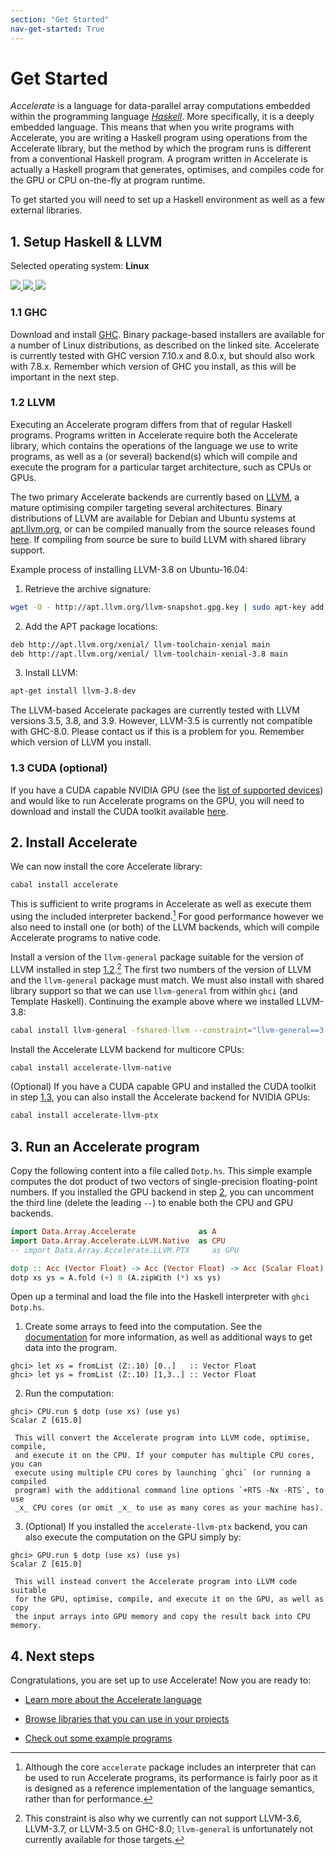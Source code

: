 ```yaml
---
section: "Get Started"
nav-get-started: True
---
```


Get Started
===========

_Accelerate_ is a language for data-parallel array computations embedded within
the programming language [_Haskell_](https://www.haskell.org). More
specifically, it is a deeply embedded language. This means that when you write
programs with Accelerate, you are writing a Haskell program using operations
from the Accelerate library, but the method by which the program runs is
different from a conventional Haskell program. A program written in Accelerate
is actually a Haskell program that generates, optimises, and compiles code for
the GPU or CPU on-the-fly at program runtime.

To get started you will need to set up a Haskell environment as well as a few
external libraries.

## 1. Setup Haskell & LLVM

Selected operating system: **Linux**

<a href="/get-started/macos" title="macOS" class="os-logo os-faded">
  <img src="/media/apple-logo.svg">
</a>
<a href="/get-started/linux" title="Linux" class="os-logo">
  <img src="/media/linux-logo.svg">
</a>
<a href="/get-started/windows" title="Windows" class="os-logo os-faded">
  <img src="/media/windows-logo.svg">
</a>

### 1.1 GHC

Download and install [GHC](https://www.haskell.org/downloads/linux). Binary
package-based installers are available for a number of Linux distributions, as
described on the linked site. Accelerate is currently tested with GHC version
7.10.x and 8.0.x, but should also work with 7.8.x. Remember which version of GHC
you install, as this will be important in the next step.


### 1.2 LLVM

Executing an Accelerate program differs from that of regular Haskell programs.
Programs written in Accelerate require both the Accelerate library, which
contains the operations of the language we use to write programs, as well as a
(or several) backend(s) which will compile and execute the program for a
particular target architecture, such as CPUs or GPUs.

The two primary Accelerate backends are currently based on
[LLVM](http://llvm.org), a mature optimising compiler targeting several
architectures. Binary distributions of LLVM are available for Debian and Ubuntu
systems at [apt.llvm.org](http://apt.llvm.org), or can be compiled manually from
the source releases found [here](http://llvm.org/releases/download.html). If
compiling from source be sure to build LLVM with shared library support.

Example process of installing LLVM-3.8 on Ubuntu-16.04:

  1. Retrieve the archive signature:
```sh
wget -O - http://apt.llvm.org/llvm-snapshot.gpg.key | sudo apt-key add -
```

  2. Add the APT package locations:
```sh
deb http://apt.llvm.org/xenial/ llvm-toolchain-xenial main
deb http://apt.llvm.org/xenial/ llvm-toolchain-xenial-3.8 main
```

  3. Install LLVM:
```sh
apt-get install llvm-3.8-dev
```

The LLVM-based Accelerate packages are currently tested with LLVM versions 3.5,
3.8, and 3.9. However, LLVM-3.5 is currently not compatible with GHC-8.0. Please
contact us if this is a problem for you. Remember which version of LLVM you
install.


### 1.3 CUDA (optional)

If you have a CUDA capable NVIDIA GPU (see the [list of supported
devices](https://en.wikipedia.org/wiki/CUDA#GPUs_supported)) and would like to
run Accelerate programs on the GPU, you will need to download and install the
CUDA toolkit available [here](https://developer.nvidia.com/cuda-downloads).


## 2. Install Accelerate

We can now install the core Accelerate library:
```sh
cabal install accelerate
```

This is sufficient to write programs in Accelerate as well as execute them using
the included interpreter backend.[^1] For good performance however we also need
to install one (or both) of the LLVM backends, which will compile Accelerate
programs to native code.

Install a version of the `llvm-general` package suitable for the version of LLVM
installed in step [1.2](#llvm).[^2] The first two numbers of the version of LLVM
and the `llvm-general` package must match. We must also install with shared
library support so that we can use `llvm-general` from within `ghci` (and
Template Haskell). Continuing the example above where we installed LLVM-3.8:
```sh
cabal install llvm-general -fshared-llvm --constraint="llvm-general==3.8.*"
```

Install the Accelerate LLVM backend for multicore CPUs:
```sh
cabal install accelerate-llvm-native
```

(Optional) If you have a CUDA capable GPU and installed the CUDA toolkit in step
[1.3](#cuda-optional), you can also install the Accelerate backend for
NVIDIA GPUs:
```sh
cabal install accelerate-llvm-ptx
```


## 3. Run an Accelerate program

Copy the following content into a file called `Dotp.hs`. This simple example
computes the dot product of two vectors of single-precision floating-point
numbers. If you installed the GPU backend in step [2](#install-accelerate), you
can uncomment the third line (delete the leading `--`) to enable both the CPU
and GPU backends.

```haskell
import Data.Array.Accelerate              as A
import Data.Array.Accelerate.LLVM.Native  as CPU
-- import Data.Array.Accelerate.LLVM.PTX     as GPU

dotp :: Acc (Vector Float) -> Acc (Vector Float) -> Acc (Scalar Float)
dotp xs ys = A.fold (+) 0 (A.zipWith (*) xs ys)
```

Open up a terminal and load the file into the Haskell interpreter with `ghci
Dotp.hs`.

  1. Create some arrays to feed into the computation. See the
     [documentation](/documentation.html) for more information, as well as
     additional ways to get data into the program.
```
ghci> let xs = fromList (Z:.10) [0..]   :: Vector Float
ghci> let ys = fromList (Z:.10) [1,3..] :: Vector Float
```

  2. Run the computation:
```
ghci> CPU.run $ dotp (use xs) (use ys)
Scalar Z [615.0]
```
     This will convert the Accelerate program into LLVM code, optimise, compile,
     and execute it on the CPU. If your computer has multiple CPU cores, you can
     execute using multiple CPU cores by launching `ghci` (or running a compiled
     program) with the additional command line options `+RTS -Nx -RTS`, to use
     _x_ CPU cores (or omit _x_ to use as many cores as your machine has).

  3. (Optional) If you installed the `accelerate-llvm-ptx` backend, you can also
     execute the computation on the GPU simply by:
```
ghci> GPU.run $ dotp (use xs) (use ys)
Scalar Z [615.0]
```
     This will instead convert the Accelerate program into LLVM code suitable
     for the GPU, optimise, compile, and execute it on the GPU, as well as copy
     the input arrays into GPU memory and copy the result back into CPU memory.


## 4. Next steps

Congratulations, you are set up to use Accelerate! Now you are ready to:

  * [Learn more about the Accelerate language](/documentation.html)

  * [Browse libraries that you can use in your projects](/libraries.html)

  * [Check out some example programs](/examples.html)



  [^1]: Although the core `accelerate` package includes an interpreter that can be
        used to run Accelerate programs, its performance is fairly poor as it is
        designed as a reference implementation of the language semantics, rather
        than for performance.

  [^2]: This constraint is also why we currently can not support LLVM-3.6,
        LLVM-3.7, or LLVM-3.5 on GHC-8.0; `llvm-general` is unfortunately not
        currently available for those targets.

